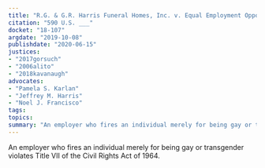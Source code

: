 ```yaml
---
title: "R.G. & G.R. Harris Funeral Homes, Inc. v. Equal Employment Opportunity Commission"
citation: "590 U.S. ___"
docket: "18-107"
argdate: "2019-10-08"
publishdate: "2020-06-15"
justices:
- "2017gorsuch"
- "2006alito"
- "2018kavanaugh"
advocates:
- "Pamela S. Karlan"
- "Jeffrey M. Harris"
- "Noel J. Francisco"
tags:
topics:
summary: "An employer who fires an individual merely for being gay or transgender violates Title VII of the Civil Rights Act of 1964."
---
```

An employer who fires an individual merely for being gay or transgender violates Title VII of the Civil Rights Act of 1964.
